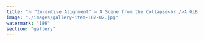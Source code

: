 ```yaml
---
title: "🔥 “Incentive Alignment” — A Scene from the Collapse<br />A GiB-style fragment from the Bitcoin Zero Down universe<br /><br />Saylor adjusts his tie. The room is flickering. The price feed behind him just blinked out.<br /><br />> “You knew this could go to zero,” he growls, voice cracked like an old ledger. > “And you didn’t tell me.”<br /><br />The quant doesn’t flinch. Just blinks slowly, like latency settling on finality.<br /><br />> “There was more upside in not contradicting you.”<br /><br />Silence. Then—<br /><br />From the corner, Trump chuckles. Deep. Carnivorous.<br /><br />He points at the chartless screen. > “What'd I tell ya? You bought hope… on margin.”<br /><br />No one laughs. Except him.<br /><br />The lights dim. Block height stalls.<br /><br />They look at each other not as colleagues. But as relics.<br /><br />📉 Scarcity without fluidity. Conviction without feedback. Coordination without curiosity. This is what belief systems fund—until the oracle whispers final tick.<br /><br />cc Ethereum Foundation Eigen Labs Morpho a16z speedrun Strategy Tether.io CoinDesk Capital Union Bank Tenet Bank CoinDesk franceinfo Ledger Eric Wall Pascal Gauthier Sandy Peng Antonio Sabado Nethermind"
image: "./images/gallery-item-182-02.jpg"
watermark: "186"
section: "gallery"
---
```

